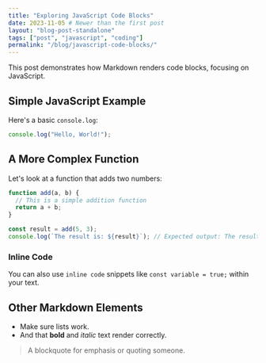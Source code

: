 ```yaml
---
title: "Exploring JavaScript Code Blocks"
date: 2023-11-05 # Newer than the first post
layout: "blog-post-standalone"
tags: ["post", "javascript", "coding"]
permalink: "/blog/javascript-code-blocks/"
---
```


This post demonstrates how Markdown renders code blocks, focusing on JavaScript.

## Simple JavaScript Example

Here's a basic `console.log`:

```javascript
console.log("Hello, World!");
```

## A More Complex Function

Let's look at a function that adds two numbers:

```javascript
function add(a, b) {
  // This is a simple addition function
  return a + b;
}

const result = add(5, 3);
console.log(`The result is: ${result}`); // Expected output: The result is: 8
```

### Inline Code

You can also use `inline code` snippets like `const variable = true;` within your text.

## Other Markdown Elements

- Make sure lists work.
- And that **bold** and _italic_ text render correctly.

> A blockquote for emphasis or quoting someone.
